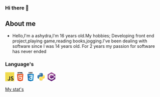 ### Hi there 👋
## About me
- Hello,I'm a ashydra,I'm 16 years old.My hobbies; Developing front end project,playing game,reading books,jogging.I've been dealing with software since I was 14 years old. For 2 years my passion for software has never ended
<h3>Language's</h3>
<p align="left">
<img src="https://raw.githubusercontent.com/devicons/devicon/master/icons/javascript/javascript-original.svg" alt="javascript" width="30" height="30"/>
<img src="https://raw.githubusercontent.com/devicons/devicon/master/icons/html5/html5-original-wordmark.svg" alt="html5" width="30" height="30"/> 
<img src="https://raw.githubusercontent.com/devicons/devicon/master/icons/css3/css3-original-wordmark.svg" alt="css3" width="30" height="30"/> 
<img src="https://raw.githubusercontent.com/devicons/devicon/master/icons/python/python-original.svg" alt="python" width="30" height="30"/>
<img src="https://raw.githubusercontent.com/devicons/devicon/master/icons/csharp/csharp-original.svg" alt="c#" width="30" height="30"/> 
</p>

[My stat's](https://github-readme-stats.vercel.app/api?username=TheAshydra&show_icons=true&theme=radical)
